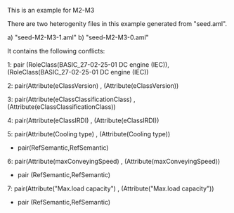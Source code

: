 This is an example for M2-M3

There are two heterogenity files in this example generated from "seed.aml".

a) "seed-M2-M3-1.aml"
b) "seed-M2-M3-0.aml"

It contains the following conflicts:

1: pair (RoleClass(BASIC_27-02-25-01 DC engine (IEC)),(RoleClass(BASIC_27-02-25-01 DC engine (IEC))

2: pair(Attribute(eClassVersion) , (Attribute(eClassVersion))

3: pair(Attribute(eClassClassificationClass) , (Attribute(eClassClassificationClass))

4: pair(Attribute(eClassIRDI) , (Attribute(eClassIRDI))

5: pair(Attribute(Cooling type) , (Attribute(Cooling type))
 
 - pair(RefSemantic,RefSemantic)



6: pair(Attribute(maxConveyingSpeed) , (Attribute(maxConveyingSpeed))

 - pair (RefSemantic,RefSemantic)

7: pair(Attribute("Max.load capacity") , (Attribute("Max.load capacity"))

 - pair (RefSemantic,RefSemantic) 


